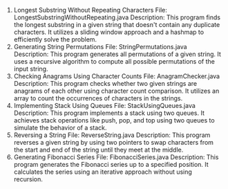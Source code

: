 1. Longest Substring Without Repeating Characters
File: LongestSubstringWithoutRepeating.java
Description: This program finds the longest substring in a given string that doesn't contain any duplicate characters. It utilizes a sliding window approach and a hashmap to efficiently solve the problem.
2. Generating String Permutations
File: StringPermutations.java
Description: This program generates all permutations of a given string. It uses a recursive algorithm to compute all possible permutations of the input string.
3. Checking Anagrams Using Character Counts
File: AnagramChecker.java
Description: This program checks whether two given strings are anagrams of each other using character count comparison. It utilizes an array to count the occurrences of characters in the strings.
4. Implementing Stack Using Queues
File: StackUsingQueues.java
Description: This program implements a stack using two queues. It achieves stack operations like push, pop, and top using two queues to simulate the behavior of a stack.
5. Reversing a String
File: ReverseString.java
Description: This program reverses a given string by using two pointers to swap characters from the start and end of the string until they meet at the middle.
6. Generating Fibonacci Series
File: FibonacciSeries.java
Description: This program generates the Fibonacci series up to a specified position. It calculates the series using an iterative approach without using recursion.
